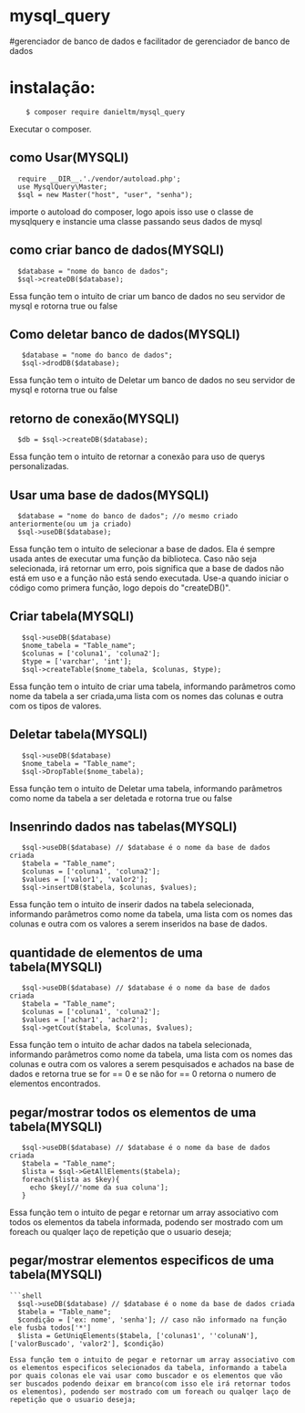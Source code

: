 # mysql_query
#gerenciador de banco de dados e facilitador de gerenciador de banco de dados
  
# instalação:
  ```shell
      $ composer require danieltm/mysql_query
  ```
  Executar o composer.
  ## como Usar(MYSQLI)
   ```shell
     require __DIR__.'./vendor/autoload.php';
     use MysqlQuery\Master;
     $sql = new Master("host", "user", "senha");
  ```
   importe o autoload do composer, logo apois isso use o classe de mysqlquery e instancie uma classe passando seus dados de mysql
  ## como criar banco de dados(MYSQLI)
   ```shell
     $database = "nome do banco de dados";
     $sql->createDB($database);
   ```
   Essa função tem o intuito de criar um banco de dados no seu servidor de mysql e rotorna true ou false
 
 ## Como deletar banco de dados(MYSQLI)
   ```shell
      $database = "nome do banco de dados";
      $sql->drodDB($database);
   ```
  Essa função tem o intuito de Deletar um banco de dados no seu servidor de mysql e rotorna true ou false
    
 ## retorno de conexão(MYSQLI)
   ```shell
     $db = $sql->createDB($database);
   ```
   Essa função tem o intuito de retornar a conexão para uso de querys personalizadas.
   
## Usar uma base de dados(MYSQLI)
   ```shell
     $database = "nome do banco de dados"; //o mesmo criado anteriormente(ou um ja criado)
     $sql->useDB($database);
   ```
   Essa função tem o intuito de selecionar a base de dados. Ela é sempre usada antes de executar uma função da biblioteca. Caso não seja selecionada, irá retornar um erro, pois significa que a base de dados não está em uso e a função não está sendo executada. Use-a quando iniciar o código como primera função, 
logo depois  do "createDB()". 

## Criar tabela(MYSQLI)
   ```shell
      $sql->useDB($database)
      $nome_tabela = "Table_name";
      $colunas = ['coluna1', 'coluna2'];
      $type = ['varchar', 'int'];
      $sql->createTable($nome_tabela, $colunas, $type); 
   ```
  Essa função tem o intuito de criar uma tabela, informando parâmetros como nome da tabela a ser criada,uma lista com os nomes das colunas e outra com os tipos de valores.
  
## Deletar tabela(MYSQLI)
   ```shell
      $sql->useDB($database)
      $nome_tabela = "Table_name";
      $sql->DropTable($nome_tabela); 
   ```
  Essa função tem o intuito de Deletar uma tabela, informando parâmetros como nome da tabela a ser deletada e rotorna true ou false

## Insenrindo dados nas tabelas(MYSQLI)
   ```shell
      $sql->useDB($database) // $database é o nome da base de dados criada
      $tabela = "Table_name";
      $colunas = ['coluna1', 'coluna2'];
      $values = ['valor1', 'valor2'];
      $sql->insertDB($tabela, $colunas, $values); 
   ```
  Essa função tem o intuito de inserir dados na tabela selecionada, informando parâmetros como nome da tabela, uma lista com os nomes das colunas e outra com os valores a serem inseridos na base de dados.
  
## quantidade de elementos de uma tabela(MYSQLI)
   ```shell
      $sql->useDB($database) // $database é o nome da base de dados criada
      $tabela = "Table_name";
      $colunas = ['coluna1', 'coluna2'];
      $values = ['achar1', 'achar2'];
      $sql->getCout($tabela, $colunas, $values); 
   ```
  Essa função tem o intuito de achar dados na tabela selecionada, informando parâmetros como nome da tabela, uma lista com os nomes das colunas e outra com os valores a serem pesquisados e achados na base de dados e retorna true se for == 0 e se não for == 0 retorna o numero de elementos encontrados.

## pegar/mostrar todos os elementos de uma tabela(MYSQLI)
   ```shell
      $sql->useDB($database) // $database é o nome da base de dados criada
      $tabela = "Table_name";
      $lista = $sql->GetAllElements($tabela);
      foreach($lista as $key){
        echo $key[//'nome da sua coluna'];
      }
   ```
  Essa função tem o intuito de pegar e retornar um array associativo com todos os elementos da tabela informada, podendo ser mostrado com um foreach ou qualqer laço de repetição que o usuario deseja;

## pegar/mostrar elementos especificos de uma tabela(MYSQLI)
    ```shell
      $sql->useDB($database) // $database é o nome da base de dados criada
      $tabela = "Table_name";
      $condição = ['ex: nome', 'senha']; // caso não informado na função ele fusba todos['*']
      $lista = GetUniqElements($tabela, ['colunas1', ''colunaN'], ['valorBuscado', 'valor2'], $condição)
   ```
   Essa função tem o intuito de pegar e retornar um array associativo com os elementos especificos selecionados da tabela, informando a tabela por quais colonas ele vai usar como buscador e os elementos que vão ser buscados podendo deixar em branco(com isso ele irá retornar todos os elementos), podendo ser mostrado com um foreach ou qualqer laço de repetição que o usuario deseja;
  
